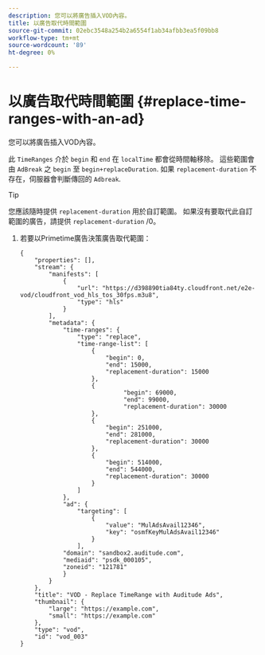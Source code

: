 ```yaml
---
description: 您可以將廣告插入VOD內容。
title: 以廣告取代時間範圍
source-git-commit: 02ebc3548a254b2a6554f1ab34afbb3ea5f09bb8
workflow-type: tm+mt
source-wordcount: '89'
ht-degree: 0%

---
```


# 以廣告取代時間範圍 {#replace-time-ranges-with-an-ad}

您可以將廣告插入VOD內容。

此 `TimeRanges` 介於 `begin` 和 `end` 在 `localTime` 都會從時間軸移除。 這些範圍會由 `AdBreak` 之 `begin` 至 `begin+replaceDuration`. 如果 `replacement-duration` 不存在，伺服器會判斷傳回的 `Adbreak`.

>[!TIP]
>
>您應該隨時提供 `replacement-duration` 用於自訂範圍。 如果沒有要取代此自訂範圍的廣告，請提供 `replacement-duration` /0。

1. 若要以Primetime廣告決策廣告取代範圍：

   ```
   {   
       "properties": [],
       "stream": {
           "manifests": [
               {
                   "url": "https://d398890tia84ty.cloudfront.net/e2e-vod/cloudfront_vod_hls_tos_30fps.m3u8",
                   "type": "hls"
               }
           ],
           "metadata": {
               "time-ranges": {
                   "type": "replace",
                   "time-range-list": [
                       {
                           "begin": 0,
                           "end": 15000,
                           "replacement-duration": 15000
                       },
                       {
                                "begin": 69000,
                                "end": 99000,
                                "replacement-duration": 30000
                       },
                       {
                           "begin": 251000,
                           "end": 281000,
                           "replacement-duration": 30000
                       },
                       {
                           "begin": 514000,
                           "end": 544000,
                           "replacement-duration": 30000
                       }
                   ]
               },
               "ad": {
                   "targeting": [
                       {
                           "value": "MulAdsAvail12346",
                           "key": "osmfKeyMulAdsAvail12346"
                       }
                   ],
               "domain": "sandbox2.auditude.com",
               "mediaid": "psdk_000105",
               "zoneid": "121781"
               }     
           }
       },   
       "title": "VOD - Replace TimeRange with Auditude Ads",
       "thumbnail": {
           "large": "https://example.com",
           "small": "https://example.com"
       },
       "type": "vod",
       "id": "vod_003"
   }
   ```
